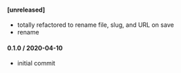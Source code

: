 #### [unreleased]
* totally refactored to rename file, slug, and URL on save
* rename

#### 0.1.0 / 2020-04-10
* initial commit
